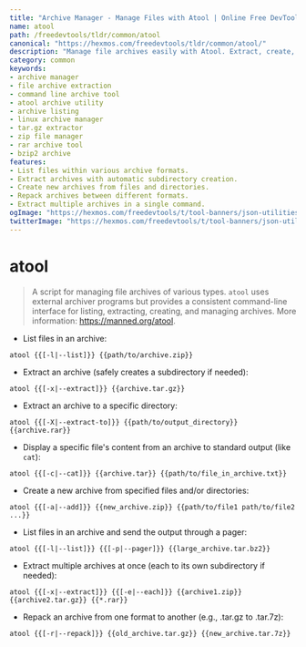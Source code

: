 ```yaml
---
title: "Archive Manager - Manage Files with Atool | Online Free DevTools by Hexmos"
name: atool
path: /freedevtools/tldr/common/atool
canonical: "https://hexmos.com/freedevtools/tldr/common/atool/"
description: "Manage file archives easily with Atool. Extract, create, and list files within archives using a consistent command-line interface. Free online tool, no registration required."
category: common
keywords:
- archive manager
- file archive extraction
- command line archive tool
- atool archive utility
- archive listing
- linux archive manager
- tar.gz extractor
- zip file manager
- rar archive tool
- bzip2 archive
features:
- List files within various archive formats.
- Extract archives with automatic subdirectory creation.
- Create new archives from files and directories.
- Repack archives between different formats.
- Extract multiple archives in a single command.
ogImage: "https://hexmos.com/freedevtools/t/tool-banners/json-utilities-banner.png"
twitterImage: "https://hexmos.com/freedevtools/t/tool-banners/json-utilities-banner.png"
---
```


# atool

> A script for managing file archives of various types.
> `atool` uses external archiver programs but provides a consistent command-line interface for listing, extracting, creating, and managing archives.
> More information: <https://manned.org/atool>.

- List files in an archive:

`atool {{[-l|--list]}} {{path/to/archive.zip}}`

- Extract an archive (safely creates a subdirectory if needed):

`atool {{[-x|--extract]}} {{archive.tar.gz}}`

- Extract an archive to a specific directory:

`atool {{[-X|--extract-to]}} {{path/to/output_directory}} {{archive.rar}}`

- Display a specific file's content from an archive to standard output (like `cat`):

`atool {{[-c|--cat]}} {{archive.tar}} {{path/to/file_in_archive.txt}}`

- Create a new archive from specified files and/or directories:

`atool {{[-a|--add]}} {{new_archive.zip}} {{path/to/file1 path/to/file2 ...}}`

- List files in an archive and send the output through a pager:

`atool {{[-l|--list]}} {{[-p|--pager]}} {{large_archive.tar.bz2}}`

- Extract multiple archives at once (each to its own subdirectory if needed):

`atool {{[-x|--extract]}} {{[-e|--each]}} {{archive1.zip}} {{archive2.tar.gz}} {{*.rar}}`

- Repack an archive from one format to another (e.g., .tar.gz to .tar.7z):

`atool {{[-r|--repack]}} {{old_archive.tar.gz}} {{new_archive.tar.7z}}`
